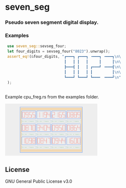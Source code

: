 # seven_seg

### Pseudo seven segment digital display.

### Examples
  
```rust
 use seven_seg::sevseg_four;
 let four_digits = sevseg_four("8023").unwrap();
 assert_eq!(&four_digits, "┏━━━┓ ┏━━━┓ ╺━━━┓ ╺━━━┓\n\
                           ┃   ┃ ┃   ┃     ┃     ┃\n\
                           ┣━━━┫ ┃   ┃ ┏━━━┛ ╺━━━┫\n\
                           ┃   ┃ ┃   ┃ ┃         ┃\n\
                           ┗━━━┛ ┗━━━┛ ┗━━━╸ ╺━━━┛\n"
 );
 
```
Example cpu_freg.rs from the examples folder.

<img src="img/cpu_freq.png" width=60% height=60%>
  
## License
GNU General Public License v3.0 
